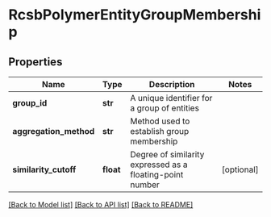 # RcsbPolymerEntityGroupMembership

## Properties
Name | Type | Description | Notes
------------ | ------------- | ------------- | -------------
**group_id** | **str** | A unique identifier for a group of entities | 
**aggregation_method** | **str** | Method used to establish group membership | 
**similarity_cutoff** | **float** | Degree of similarity expressed as a floating-point number | [optional] 

[[Back to Model list]](../README.md#documentation-for-models) [[Back to API list]](../README.md#documentation-for-api-endpoints) [[Back to README]](../README.md)

